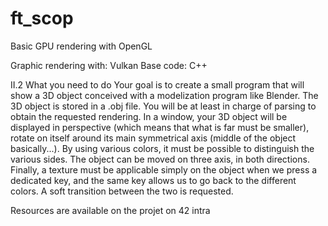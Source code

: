 # ft_scop
Basic GPU rendering with OpenGL

Graphic rendering with: Vulkan
Base code: C++

II.2 What you need to do
Your goal is to create a small program that will show a 3D object conceived with a modelization program like Blender. The 3D object is stored in a .obj file. You will be at least
in charge of parsing to obtain the requested rendering.
In a window, your 3D object will be displayed in perspective (which means that what
is far must be smaller), rotate on itself around its main symmetrical axis (middle of the
object basically...). By using various colors, it must be possible to distinguish the various
sides. The object can be moved on three axis, in both directions.
Finally, a texture must be applicable simply on the object when we press a dedicated
key, and the same key allows us to go back to the different colors. A soft transition
between the two is requested.

Resources are available on the projet on 42 intra
